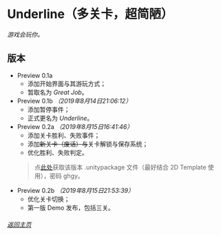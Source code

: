 # Underline（多关卡，超简陋）

_游戏会玩你。_

## 版本

- Preview 0.1a
  - 添加开始界面与其游玩方式；
  - 暂取名为 _Great Job_。
- Preview 0.1b _（2019年8月14日21:06:12）_
  - 添加暂停事件；
  - 正式更名为 _Underline_。
- Preview 0.2a _（2019年8月15日16:41:46）_
  - 添加关卡胜利、失败事件；
  - 添加~~新关卡（废话）与~~关卡解锁与保存系统；
  - 优化胜利、失败判定。
  > 点[此处](https://pan.baidu.com/s/1VK08kGbLoRD0oEje_4n5Ng)获取该版本 .unitypackage 文件（最好结合 2D Template 使用），密码 ghgy。
- Preview 0.2b _（2019年8月15日21:53:39）_
  - 优化关卡切换；
  - 第一版 Demo 发布，包括三关。
  
###### [返回主页](index.md)

